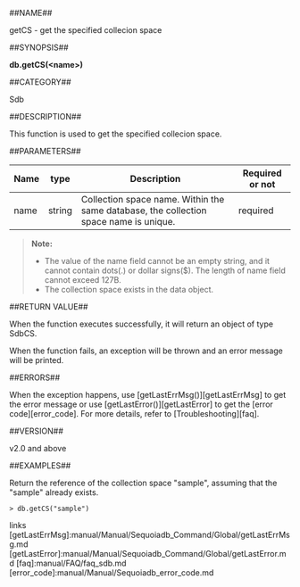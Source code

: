 ##NAME##

getCS - get the specified collecion space

##SYNOPSIS##

**db.getCS(\<name\>)**

##CATEGORY##

Sdb

##DESCRIPTION##

This function is used to get the specified collecion space.

##PARAMETERS##

|Name      |type        |Description  |Required or not |
|--------- |----------- |------------ |----------|
| name | string | Collection space name. Within the same database, the collection space name is unique. | required |

> **Note:**
>
> * The value of the name field cannot be an empty string, and it cannot contain dots(.) or dollar signs($). The length of name field cannot exceed 127B.
> * The collection space exists in the data object.

##RETURN VALUE##

When the function executes successfully,  it will return an object of type SdbCS. 

When the function fails, an exception will be thrown and an error message will be printed.

##ERRORS##

When the exception happens, use [getLastErrMsg()][getLastErrMsg] to get the error message or use [getLastError()][getLastError] to get the [error code][error_code]. For more details, refer to [Troubleshooting][faq].

##VERSION##

v2.0 and above

##EXAMPLES##

Return the reference of the collection space "sample", assuming that the "sample" already exists.

```lang-javascript
> db.getCS("sample")
```


[^_^]:
   links
[getLastErrMsg]:manual/Manual/Sequoiadb_Command/Global/getLastErrMsg.md
[getLastError]:manual/Manual/Sequoiadb_Command/Global/getLastError.md
[faq]:manual/FAQ/faq_sdb.md
[error_code]:manual/Manual/Sequoiadb_error_code.md
